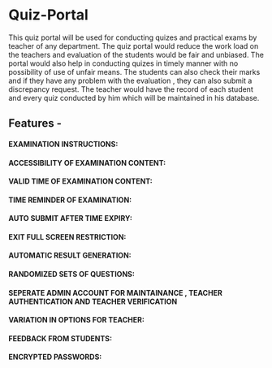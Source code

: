 # Quiz-Portal
This quiz portal will be used for conducting quizes and practical exams by teacher of any
department. The quiz portal would reduce the work load on the teachers and evaluation of the
students would be fair and unbiased. The portal would also help in conducting quizes in timely
manner with no possibility of use of unfair means. The students can also check their marks and
if they have any problem with the evaluation , they can also submit a discrepancy request. The
teacher would have the record of each student and every quiz conducted by him which will be
maintained in his database.

## Features - 

#### EXAMINATION INSTRUCTIONS:
#### ACCESSIBILITY OF EXAMINATION CONTENT:
#### VALID TIME OF EXAMINATION CONTENT:
#### TIME REMINDER OF EXAMINATION:
#### AUTO SUBMIT AFTER TIME EXPIRY:
#### EXIT FULL SCREEN RESTRICTION:
#### AUTOMATIC RESULT GENERATION:
#### RANDOMIZED SETS OF QUESTIONS:
#### SEPERATE ADMIN ACCOUNT FOR MAINTAINANCE , TEACHER AUTHENTICATION AND TEACHER VERIFICATION
#### VARIATION IN OPTIONS FOR TEACHER:
#### FEEDBACK FROM STUDENTS:
#### ENCRYPTED PASSWORDS:
